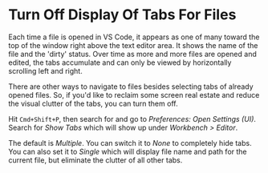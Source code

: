 # Turn Off Display Of Tabs For Files

Each time a file is opened in VS Code, it appears as one of many toward the top
of the window right above the text editor area. It shows the name of the file
and the 'dirty' status. Over time as more and more files are opened and edited,
the tabs accumulate and can only be viewed by horizontally scrolling left and
right.

There are other ways to navigate to files besides selecting tabs of already
opened files. So, if you'd like to reclaim some screen real estate and reduce
the visual clutter of the tabs, you can turn them off.

Hit `Cmd+Shift+P`, then search for and go to _Preferences: Open Settings (UI)_.
Search for _Show Tabs_ which will show up under _Workbench > Editor_.

The default is _Multiple_. You can switch it to _None_ to completely hide tabs.
You can also set it to _Single_ which will display file name and path for the
current file, but eliminate the clutter of all other tabs.
